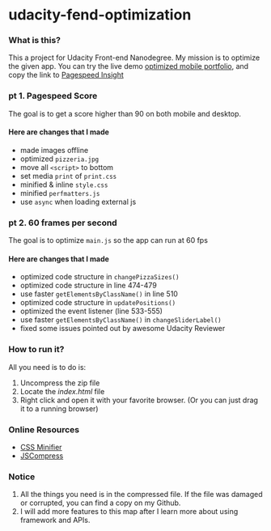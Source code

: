 # udacity-fend-optimization

### What is this?

This a project for Udacity Front-end Nanodegree. My mission is to optimize the given app. You can try the live demo [optimized mobile portfolio](https://iamzhaihy.github.io/udacity-fend-optimization/), and copy the link to [Pagespeed Insight](https://developers.google.com/speed/docs/insights/)




### pt 1. Pagespeed Score
The goal is to get a score higher than 90 on both mobile and desktop. 

#### Here are changes that I made
- made images offline
- optimized `pizzeria.jpg`
- move all `<script>` to bottom
- set media `print` of `print.css`
- minified & inline `style.css`
- minified `perfmatters.js`
- use `async` when loading external js




### pt 2. 60 frames per second
The goal is to optimize `main.js` so the app can run at 60 fps

#### Here are changes that I made
- optimized code structure in `changePizzaSizes()`
- optimized code structure in line 474-479
- use faster `getElementsByClassName()` in line 510
- optimized code structure in `updatePositions()`
- optimized the event listener (line 533-555)
- use faster `getElementsByClassName()` in `changeSliderLabel()`
- fixed some issues pointed out by awesome Udacity Reviewer




### How to run it?
All you need is to do is:

1. Uncompress the zip file
2. Locate the *index.html* file
3. Right click and open it with your favorite browser.
   (Or you can just drag it to a running browser)




### Online Resources 
- [CSS Minifier](https://cssminifier.com/)
- [JSCompress](https://jscompress.com/)



### Notice

1. All the things you need is in the compressed file. If the file was damaged or corrupted, you can find a copy on my Github.
2. I will add more features to this map after I learn more about using framework and APIs.
